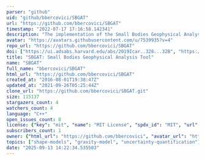 ```yaml
---
parser: "github"
uid: "github/bbercovici/SBGAT"
url: "https://github.com/bbercovici/SBGAT"
timestamp: "2022-07-17 17:16:58.142341"
description: "The implementation of the Small Bodies Geophysical Analysis Tool (SBGAT)"
avatar: "https://avatars.githubusercontent.com/u/7539935?v=4"
repo_url: "https://github.com/bbercovici/SBGAT"
doi: ["https://ui.adsabs.harvard.edu/abs/2019Icar..328...32B", "https://ui.adsabs.harvard.edu/abs/2018DPS....5041401M", "https://ui.adsabs.harvard.edu/abs/2019ascl.soft04015M/abstract"]
title: "SBGAT: Small Bodies Geophysical Analysis Tool"
name: "SBGAT"
full_name: "bbercovici/SBGAT"
html_url: "https://github.com/bbercovici/SBGAT"
created_at: "2016-08-01T19:38:47Z"
updated_at: "2021-09-26T05:25:44Z"
clone_url: "https://github.com/bbercovici/SBGAT.git"
size: 115137
stargazers_count: 4
watchers_count: 4
language: "C++"
open_issues_count: 8
license: {"key": "mit", "name": "MIT License", "spdx_id": "MIT", "url": "https://api.github.com/licenses/mit", "node_id": "MDc6TGljZW5zZTEz"}
subscribers_count: 1
owner: {"html_url": "https://github.com/bbercovici", "avatar_url": "https://avatars.githubusercontent.com/u/7539935?v=4", "login": "bbercovici", "type": "User"}
topics: ["shape-models", "gravity-model", "uncertainty-quantification"]
date: "2025-09-13 14:22:34.535503"
---
```

